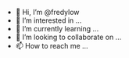 - 👋 Hi, I’m @fredylow
- 👀 I’m interested in ...
- 🌱 I’m currently learning ...
- 💞️ I’m looking to collaborate on ...
- 📫 How to reach me ...

<!---
fredylow/fredylow is a ✨ special ✨ repository because its `README.md` (this file) appears on your GitHub profile.
You can click the Preview link to take a look at your changes.
--->
